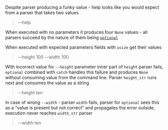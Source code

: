 Despite parser producing a funky value - help looks like you would expect from a parser that
takes two values

> --help

When executed with no parameters it produces four `None` values - all parsers succeed by the
nature of them being [`optional`](Parser::optional)

>

When executed with expected parameters fields with `usize` get their values

> --height 100 --width 100

With incorrect value for `--height` parameter inner part of `height` parser fails, `optional`
combined with `catch` handles this failure and produces `None` without consuming value from the
command line. Parser `height_str` runs next and consumes the value as a string

> --height ten

In case of wrong `--width` - parser `width` fails, parser for `optional` sees this as a
"value is present but not correct" and propagates the error outside, execution never reaches
`width_str` parser

> --width ten

